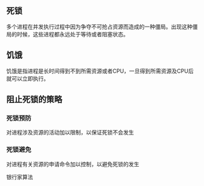 ## 死锁
多个进程在并发执行过程中因为争夺不可抢占资源而造成的一种僵局。出现这种僵局的时候，这些进程都永远处于等待或者阻塞状态。

## 饥饿
饥饿是指进程是长时间得到不到所需资源或者CPU，一旦得到所需资源及CPU后就可以立即执行。

## 阻止死锁的策略
### 死锁预防
对进程涉及资源的活动加以限制，以保证死锁不会发生

### 死锁避免
对进程有关资源的申请命令加以控制，以避免死锁的发生

银行家算法
